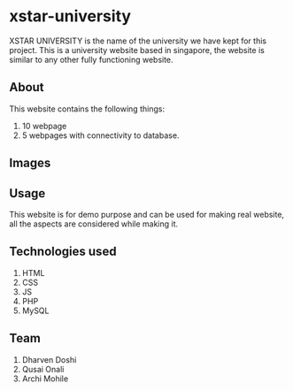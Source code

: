 # xstar-university
XSTAR UNIVERSITY is the name of the university we have kept for this project. This is a university website based in singapore, the website is similar to any other fully functioning website.

## About
This website contains the following things:
1. 10 webpage
2. 5 webpages with connectivity to database.

## Images

## Usage
This website is for demo purpose and can be used for making real website, all the aspects are considered while making it.

## Technologies used
1. HTML
2. CSS
3. JS
4. PHP
5. MySQL

## Team
1. Dharven Doshi
2. Qusai Onali
3. Archi Mohile
